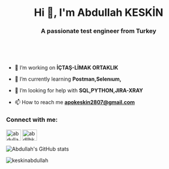 <h1 align="center">Hi 👋, I'm Abdullah KESKİN</h1>
<h3 align="center">A passionate test engineer from Turkey</h3>

<br> <br> <br>


- 🔭 I’m  working on **İÇTAŞ-LİMAK ORTAKLIK**

- 🌱 I’m currently learning **Postman,Selenıum,**

- 🤝 I’m looking for help with **SQL,PYTHON,JIRA-XRAY**

  

- 📫 How to reach me **apokeskin2807@gmail.com**

<h3 align="left">Connect with me:</h3>
<p align="left">
<a href="https://www.linkedin.com/in/abdullah-keskin-ba422421a/" target="blank"><img align="center" src="https://raw.githubusercontent.com/rahuldkjain/github-profile-readme-generator/master/src/images/icons/Social/linked-in-alt.svg" alt="abdullah-keskin-ba422421a" height="30" width="40" /></a>
<a href="https://instagram.com/abdllhkskin" target="blank"><img align="center" src="https://raw.githubusercontent.com/rahuldkjain/github-profile-readme-generator/master/src/images/icons/Social/instagram.svg" alt="abdllhkskin" height="30" width="40" /></a>
</p>




![Abdullah's GitHub stats](https://github-readme-stats.vercel.app/api?username=keskinabdullah&show_icons=true&theme=gruvbox)



<p><img align="center" src="https://github-readme-streak-stats.herokuapp.com/?user=keskinabdullah&show_icons=true&theme=gruvbox" alt="keskinabdullah" /></p>
